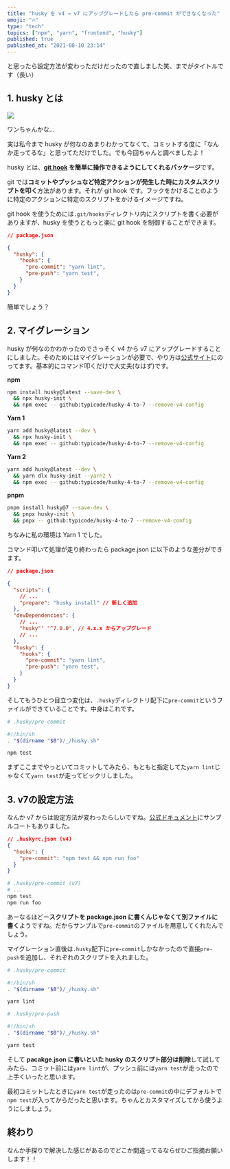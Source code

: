 ```yaml
---
title: "husky を v4 → v7 にアップグレードしたら pre-commit ができなくなった"
emoji: "🔥"
type: "tech"
topics: ["npm", "yarn", "frontend", "husky"]
published: true
published_at: "2021-08-10 23:14"
---
```


と思ったら設定方法が変わっただけだったので直しました笑、までがタイトルです（長い）

## 1. husky とは

![](https://storage.googleapis.com/zenn-user-upload/3174f5bf559c6bc9fb57b9e4.png)

ワンちゃんかな…

実は私今まで husky が何なのあまりわかってなくて、コミットする度に「なんか走ってるな」と思ってただけでした。でも今回ちゃんと調べましたよ！

husky とは、**[git hook](https://git-scm.com/book/ja/v2/Git-%E3%81%AE%E3%82%AB%E3%82%B9%E3%82%BF%E3%83%9E%E3%82%A4%E3%82%BA-Git-%E3%83%95%E3%83%83%E3%82%AF) を簡単に操作できるようにしてくれるパッケージ**です。

git では**コミットやプッシュなど特定アクションが発生した時にカスタムスクリプトを叩く**方法があります。それが git hook です。フックをかけることのように特定のアクションに特定のスクリプトをかけるイメージですね。

git hook を使うためには`.git/hooks`ディレクトリ内にスクリプトを書く必要がありますが、husky を使うともっと楽に git hook を制御することができます。

```json
// package.json

{
  "husky": {
    "hooks": {
      "pre-commit": "yarn lint",
      "pre-push": "yarn test",
    }
  }
}
```

簡単でしょう？

## 2. マイグレーション

husky が何なのかわかったのでさっそく v4 から v7 にアップグレードすることにしました。そのためにはマイグレーションが必要で、やり方は[公式サイト](https://github.com/typicode/husky-4-to-7)にのってます。基本的にコマンド叩くだけで大丈夫(なはず)です。

**npm**
```bash
npm install husky@latest --save-dev \
  && npx husky-init \
  && npm exec -- github:typicode/husky-4-to-7 --remove-v4-config 
```

**Yarn 1**
```bash
yarn add husky@latest --dev \
  && npx husky-init \
  && npm exec -- github:typicode/husky-4-to-7 --remove-v4-config
```

**Yarn 2**
```bash
yarn add husky@latest --dev \
  && yarn dlx husky-init --yarn2 \
  && npm exec -- github:typicode/husky-4-to-7 --remove-v4-config
```

**pnpm**
```bash
pnpm install husky@7 --save-dev \
  && pnpx husky-init \
  && pnpx -- github:typicode/husky-4-to-7 --remove-v4-config
```

ちなみに私の環境は Yarn 1 でした。

コマンド叩いて処理が走り終わったら package.json に以下のような差分ができます。

```json
// package.json

{
  "scripts": {
    // ...
    "prepare": "husky install" // 新しく追加
  },
  "devDependencies": {
    // ...
    "husky"' "^7.0.0", // 4.x.x からアップグレード
    // ...
  },
  "husky": {
    "hooks": {
      "pre-commit": "yarn lint",
      "pre-push": "yarn test",
    }
  }
}
```
そしてもうひとつ目立つ変化は、`.husky`ディレクトリ配下に`pre-commit`というファイルができていることです。中身はこれです。
```bash
# .husky/pre-commit

#!/bin/sh
. "$(dirname "$0")/_/husky.sh"

npm test
```

まずここまでやっといてコミットしてみたら、もともと指定してた`yarn lint`じゃなくて`yarn test`が走ってビックリしました。

## 3. v7の設定方法

なんか v7 からは設定方法が変わったらしいですね。[公式ドキュメント](https://typicode.github.io/husky/#/?id=package-scripts)にサンプルコートもありました。

```json
// .huskyrc.json (v4)
{
  "hooks": {
    "pre-commit": "npm test && npm run foo"
  }
}
```
```bash
# .husky/pre-commit (v7)
# ...
npm test
npm run foo
```
あーなるほどー**スクリプトを package.json に書くんじゃなくて別ファイルに書く**ようですね。だからサンプルで`pre-commit`のファイルを用意してくれたんでしょう。

マイグレーション直後は`.husky`配下に`pre-commit`しかなかったので直接`pre-push`を追加し、それぞれのスクリプトを入れました。
```bash
# .husky/pre-commit

#!/bin/sh
. "$(dirname "$0")/_/husky.sh"

yarn lint
```
```bash
# .husky/pre-push

#!/bin/sh
. "$(dirname "$0")/_/husky.sh"

yarn test
```

そして **pacakge.json に書いといた husky のスクリプト部分は削除**して試してみたら、コミット前には`yarn lint`が、プッシュ前には`yarn test`が走ったので上手くいったと思います。

最初コミットしたときに`yarn test`が走ったのは`pre-commit`の中にデフォルトで`npm test`が入ってからだったと思います。ちゃんとカスタマイズしてから使うようにしましょう。

## 終わり
なんか手探りで解決した感じがあるのでどこか間違ってるならぜひご指摘お願いします！！